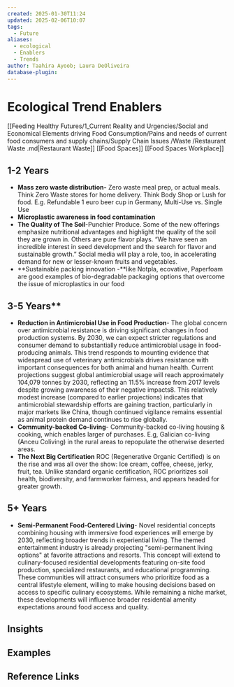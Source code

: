 ```yaml
---
created: 2025-01-30T11:24
updated: 2025-02-06T10:07
tags:
  - Future
aliases:
  - ecological
  - Enablers
  - Trends
author: Taahira Ayoob; Laura DeOliveira
database-plugin:
---
```

# Ecological Trend Enablers 


[[Feeding Healthy Futures/1_Current Reality and Urgencies/Social and Economical Elements driving Food Consumption/Pains and needs of current food consumers and supply chains/Supply Chain Issues /Waste /Restaurant Waste .md|Restaurant Waste]]
[[Food Spaces]]
[[Food Spaces Workplace]] 

## 1-2 Years
- **Mass zero waste distribution-** Zero waste meal prep, or actual meals. Think Zero Waste stores for home delivery. Think Body Shop or Lush for food. E.g. Refundable 1 euro beer cup in Germany, Multi-Use vs. Single Use 
- **Microplastic awareness in food contamination**
- **The Quality of The Soil**-Punchier Produce. Some of the new offerings emphasize nutritional advantages and highlight the quality of the soil they are grown in. Others are pure flavor plays. “We have seen an incredible interest in seed development and the search for flavor and sustainable growth.” Social media will play a role, too, in accelerating demand for new or lesser-known fruits and vegetables.
- **Sustainable packing innovation -**like Notpla, ecovative, Paperfoam are good examples of bio-degradable packaging options that overcome the issue of microplastics in our food

## 3-5 Years** 
- **Reduction in Antimicrobial Use in Food Production**- The global concern over antimicrobial resistance is driving significant changes in food production systems. By 2030, we can expect stricter regulations and consumer demand to substantially reduce antimicrobial usage in food-producing animals. This trend responds to mounting evidence that widespread use of veterinary antimicrobials drives resistance with important consequences for both animal and human health. Current projections suggest global antimicrobial usage will reach approximately 104,079 tonnes by 2030, reflecting an 11.5% increase from 2017 levels despite growing awareness of their negative impacts8. This relatively modest increase (compared to earlier projections) indicates that antimicrobial stewardship efforts are gaining traction, particularly in major markets like China, though continued vigilance remains essential as animal protein demand continues to rise globally.
- **Community-backed Co-living**- Community-backed co-living housing & cooking, which enables larger of purchases. E.g, Galician co-living (Anceu Coliving) in the rural areas to repopulate the otherwise deserted areas.
- **The Next Big Certification** ROC (Regenerative Organic Certified) is on the rise and was all over the show: Ice cream, coffee, cheese, jerky, fruit, tea. Unlike standard organic certification, ROC prioritizes soil health, biodiversity, and farmworker fairness, and appears headed for greater growth.

## 5+ Years 
- **Semi-Permanent Food-Centered Living**- Novel residential concepts combining housing with immersive food experiences will emerge by 2030, reflecting broader trends in experiential living. The themed entertainment industry is already projecting "semi-permanent living options" at favorite attractions and resorts. This concept will extend to culinary-focused residential developments featuring on-site food production, specialized restaurants, and educational programming. These communities will attract consumers who prioritize food as a central lifestyle element, willing to make housing decisions based on access to specific culinary ecosystems. While remaining a niche market, these developments will influence broader residential amenity expectations around food access and quality.


## Insights

## Examples

## Reference Links
